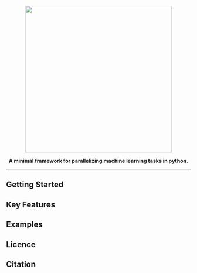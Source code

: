 <div align="center">
<img src="logo/fluid_ml_logo.png" width="400px">

**A minimal framework for parallelizing machine learning tasks in python.**

</div>

---


## Getting Started

## Key Features

## Examples

## Licence

## Citation

